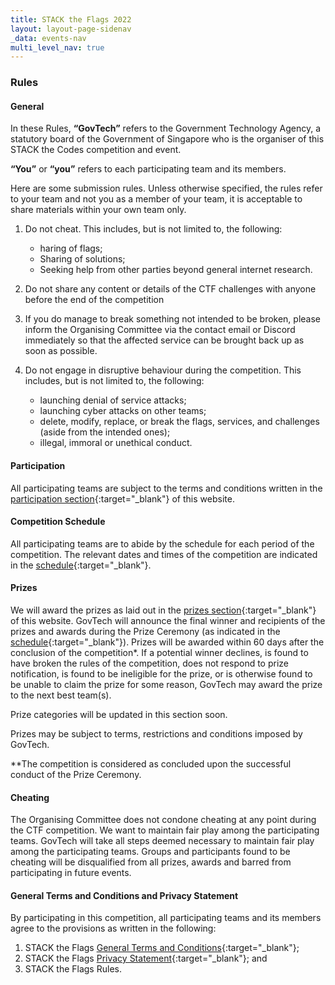 ```yaml
---
title: STACK the Flags 2022
layout: layout-page-sidenav
_data: events-nav
multi_level_nav: true
---
```


### Rules

#### General

In these Rules, **“GovTech”** refers to the Government Technology Agency, a statutory board of the Government of Singapore who is the organiser of this STACK the Codes competition and event.

**“You”** or **“you”** refers to each participating team and its members.

Here are some submission rules. Unless otherwise specified, the rules refer to your team and not you as a member of your team, it is acceptable to share materials within your own team only.

1. Do not cheat. This includes, but is not limited to, the following:

    - haring of flags;
    - Sharing of solutions;
    - Seeking help from other parties beyond general internet research.

2. Do not share any content or details of the CTF challenges with anyone before the end of the competition
3. If you do manage to break something not intended to be broken, please inform the Organising Committee via the contact email or Discord immediately so that the affected service can be brought back up as soon as possible.
4. Do not engage in disruptive behaviour during the competition. This includes, but is not limited to, the following:
    - launching denial of service attacks;
    - launching cyber attacks on other teams;
    - delete, modify, replace, or break the flags, services, and challenges (aside from the intended ones);
    - illegal, immoral or unethical conduct.

#### Participation

All participating teams are subject to the terms and conditions written in the [participation section](/communities/events/jaga-the-stack/stack-the-flags-2020/participation){:target="_blank"} of this website.

#### Competition Schedule

All participating teams are to abide by the schedule for each period of the competition. The relevant dates and times of the competition are indicated in the [schedule](/communities/events/jaga-the-stack/stack-the-flags-2020/overview#schedule){:target="_blank"}.

#### Prizes

We will award the prizes as laid out in the [prizes section](/communities/events/jaga-the-stack/stack-the-flags-2020/prizes){:target="_blank"} of this website. GovTech will announce the final winner and recipients of the prizes and awards during the Prize Ceremony (as indicated in the [schedule](/communities/events/jaga-the-stack/stack-the-flags-2020#schedule){:target="_blank"}). Prizes will be awarded within 60 days after the conclusion of the competition\*. If a potential winner declines, is found to have broken the rules of the competition, does not respond to prize notification, is found to be ineligible for the prize, or is otherwise found to be unable to claim the prize for some reason, GovTech may award the prize to the next best team(s).

Prize categories will be updated in this section soon.

Prizes may be subject to terms, restrictions and conditions imposed by GovTech.

*\*The competition is considered as concluded upon the successful conduct of the Prize Ceremony.

#### Cheating

The Organising Committee does not condone cheating at any point during the CTF competition. We want to maintain fair play among the participating teams. GovTech will take all steps deemed necessary to maintain fair play among the participating teams. Groups and participants found to be cheating will be disqualified from all prizes, awards and barred from participating in future events.

#### General Terms and Conditions and Privacy Statement

By participating in this competition, all participating teams and its members agree to the provisions as written in the following:

1. STACK the Flags [General Terms and Conditions](/communities/events/jaga-the-stack/stack-the-flags-2020/general-terms-and-conditions){:target="_blank"};
2. STACK the Flags [Privacy Statement](/communities/events/jaga-the-stack/stack-the-flags-2020/privacy-statement){:target="_blank"}; and
3. STACK the Flags Rules.
